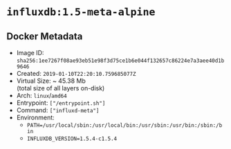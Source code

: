 # `influxdb:1.5-meta-alpine`

## Docker Metadata

- Image ID: `sha256:1ee7267f08ae93eb51e98f3d75ce1b6e044f132657c86224e7a3aee40d1b9646`
- Created: `2019-01-10T22:20:10.759685077Z`
- Virtual Size: ~ 45.38 Mb  
  (total size of all layers on-disk)
- Arch: `linux`/`amd64`
- Entrypoint: `["/entrypoint.sh"]`
- Command: `["influxd-meta"]`
- Environment:
  - `PATH=/usr/local/sbin:/usr/local/bin:/usr/sbin:/usr/bin:/sbin:/bin`
  - `INFLUXDB_VERSION=1.5.4-c1.5.4`
